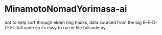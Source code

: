 # MinamotoNomadYorimasa-ai
bot to help sort through elden ring hacks, data sourced from the big R-E-D-D-I-T 
full code so its easy to run in file fullcode.py
